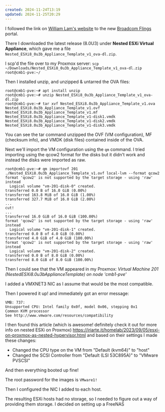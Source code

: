 ```yaml
---
created: 2024-11-24T13:19
updated: 2024-11-25T20:29
---
```

I followed the link on [William Lam's website](https://williamlam.com/nested-virtualization) to the new [Broadcom Flings](https://brcm.tech/flings) portal.

There I downloaded the latest release (8.0U3) under **Nested ESXi Virtual Appliance**, which gave me a file `Nested_ESXi8_0u3b_Appliance_Template_v1_ova-dl.zip`.

I scp'd the file over to my Proxmox server: `scp ~/Downloads/Nested_ESXi8_0u3b_Appliance_Template_v1_ova-dl.zip root@cmb1-pve:~/`

Then I installed unzip, and unzipped & untarred the OVA files:
```
root@cmb1-pve:~# apt install unzip
root@cmb1-pve:~# unzip Nested_ESXi8_0u3b_Appliance_Template_v1_ova-dl.zip
root@cmb1-pve:~# tar xvf Nested_ESXi8.0u3b_Appliance_Template_v1.ova
Nested_ESXi8.0u3b_Appliance_Template_v1.ovf
Nested_ESXi8.0u3b_Appliance_Template_v1.mf
Nested_ESXi8.0u3b_Appliance_Template_v1-disk1.vmdk
Nested_ESXi8.0u3b_Appliance_Template_v1-disk2.vmdk
Nested_ESXi8.0u3b_Appliance_Template_v1-disk3.vmdk
```

You can see the tar command unzipped the OVF (VM configuration), MF (checksum info), and VMDK (disk files) contained inside of the OVA.

Next we'll import the VM configuration using the `qm` command.  I tried importing using the qcow2 format for the disks but it didn't work and instead the disks were imported as raw.

```
root@cmb1-pve:~# qm importovf 201 ./Nested_ESXi8.0u3b_Appliance_Template_v1.ovf local-lvm --format qcow2
format 'qcow2' is not supported by the target storage - using 'raw' instead
  Logical volume "vm-201-disk-0" created.
transferred 0.0 B of 16.0 GiB (0.00%)
transferred 163.8 MiB of 16.0 GiB (1.00%)
transferred 327.7 MiB of 16.0 GiB (2.00%)
...
cut!
...
transferred 16.0 GiB of 16.0 GiB (100.00%)
format 'qcow2' is not supported by the target storage - using 'raw' instead
  Logical volume "vm-201-disk-1" created.
transferred 0.0 B of 4.0 GiB (0.00%)
transferred 4.0 GiB of 4.0 GiB (100.00%)
format 'qcow2' is not supported by the target storage - using 'raw' instead
  Logical volume "vm-201-disk-2" created.
transferred 0.0 B of 8.0 GiB (0.00%)
transferred 8.0 GiB of 8.0 GiB (100.00%)
```

Then I could see that the VM appeared in my Proxmox:
*Virtual Machine 201 (NestedESXi8.0u3bApplianceTemplate) on node 'cmb1-pve'*

I added a VMXNET3 NIC as I assume that would be the most compatible.

Then I powered it up!  and immediately got an error message:

```
VMB: 737:
Unsupported CPU: Intel family 0x0f, model 0x06, stepping 0x1
Common KVM processor
See http://www.vmware.com/resources/compatibility
```

I then found this article (which is awesome!  definitely check it out for more info on nested ESXi on Proxmox) https://iriarte.it/homelab/2023/09/05/esxi-on-proxmox-as-nested-hypervisor.html and based on their settings I made these changes:
- Changed the CPU type on the VM from "Default (kvm64)" to "host"
- Changed the SCSI Controller from "Default (LSI 53C895A)" to "VMware PVSCSI"

And then everything booted up fine!

The root password for the images is `VMware1!`

Then I configured the NIC I added to each host.

The resulting ESXi hosts had no storage, so I needed to figure out a way of providing them storage.  I decided on setting up a FreeNAS 